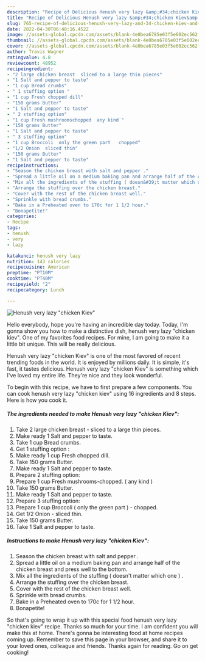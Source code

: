 ```yaml
---
description: "Recipe of Delicious Henush very lazy &amp;#34;chicken Kiev&amp;#34;"
title: "Recipe of Delicious Henush very lazy &amp;#34;chicken Kiev&amp;#34;"
slug: 765-recipe-of-delicious-henush-very-lazy-and-34-chicken-kiev-and-34
date: 2022-04-30T06:48:16.452Z
image: //assets-global.cpcdn.com/assets/blank-4e0bea6785e03f5e602ec562f230caae08da540cada707380b4fe1bbebba43da.png
thumbnail: //assets-global.cpcdn.com/assets/blank-4e0bea6785e03f5e602ec562f230caae08da540cada707380b4fe1bbebba43da.png
cover: //assets-global.cpcdn.com/assets/blank-4e0bea6785e03f5e602ec562f230caae08da540cada707380b4fe1bbebba43da.png
author: Travis Wagner
ratingvalue: 4.8
reviewcount: 48952
recipeingredient:
- "2 large chicken breast  sliced to a large thin pieces"
- "1 Salt and pepper to taste"
- "1 cup Bread crumbs"
- " 1 stuffing option "
- "1 cup Fresh chopped dill"
- "150 grams Butter"
- "1 Salt and pepper to taste"
- " 2 stuffing option"
- "1 cup Fresh mushroomschopped  any kind "
- "150 grams Butter"
- "1 Salt and pepper to taste"
- " 3 stuffing option"
- "1 cup Broccoli  only the green part   chopped"
- "1/2 Onion  sliced thin"
- "150 grams Butter"
- "1 Salt and pepper to taste"
recipeinstructions:
- "Season the chicken breast with salt and pepper ."
- "Spread a little oil on a medium baking pan and arrange half of the chicken breast and press well to the bottom."
- "Mix all the ingredients of the stuffing ( doesn&#39;t matter which one ) ."
- "Arrange the stuffing over the chicken breast."
- "Cover with the rest of the chicken breast well."
- "Sprinkle with bread crumbs."
- "Bake in a Preheated oven to 170c for 1 1/2 hour."
- "Bonapetite!"
categories:
- Recipe
tags:
- henush
- very
- lazy

katakunci: henush very lazy 
nutrition: 143 calories
recipecuisine: American
preptime: "PT10M"
cooktime: "PT40M"
recipeyield: "2"
recipecategory: Lunch

---
```



![Henush very lazy &#34;chicken Kiev&#34;](//assets-global.cpcdn.com/assets/blank-4e0bea6785e03f5e602ec562f230caae08da540cada707380b4fe1bbebba43da.png)

Hello everybody, hope you're having an incredible day today. Today, I'm gonna show you how to make a distinctive dish, henush very lazy &#34;chicken kiev&#34;. One of my favorites food recipes. For mine, I am going to make it a little bit unique. This will be really delicious.



Henush very lazy &#34;chicken Kiev&#34; is one of the most favored of recent trending foods in the world. It is enjoyed by millions daily. It is simple, it's fast, it tastes delicious. Henush very lazy &#34;chicken Kiev&#34; is something which I've loved my entire life. They're nice and they look wonderful.


To begin with this recipe, we have to first prepare a few components. You can cook henush very lazy &#34;chicken kiev&#34; using 16 ingredients and 8 steps. Here is how you cook it.

<!--inarticleads1-->

##### The ingredients needed to make Henush very lazy &#34;chicken Kiev&#34;:

1. Take 2 large chicken breast - sliced to a large thin pieces.
1. Make ready 1 Salt and pepper to taste.
1. Take 1 cup Bread crumbs.
1. Get  1 stuffing option :
1. Make ready 1 cup Fresh chopped dill.
1. Take 150 grams Butter.
1. Make ready 1 Salt and pepper to taste.
1. Prepare  2 stuffing option:
1. Prepare 1 cup Fresh mushrooms-chopped. ( any kind )
1. Take 150 grams Butter.
1. Make ready 1 Salt and pepper to taste.
1. Prepare  3 stuffing option:
1. Prepare 1 cup Broccoli ( only the green part ) - chopped.
1. Get 1/2 Onion - sliced thin.
1. Take 150 grams Butter.
1. Take 1 Salt and pepper to taste.




<!--inarticleads2-->

##### Instructions to make Henush very lazy &#34;chicken Kiev&#34;:

1. Season the chicken breast with salt and pepper .
1. Spread a little oil on a medium baking pan and arrange half of the chicken breast and press well to the bottom.
1. Mix all the ingredients of the stuffing ( doesn&#39;t matter which one ) .
1. Arrange the stuffing over the chicken breast.
1. Cover with the rest of the chicken breast well.
1. Sprinkle with bread crumbs.
1. Bake in a Preheated oven to 170c for 1 1/2 hour.
1. Bonapetite!




So that's going to wrap it up with this special food henush very lazy &#34;chicken kiev&#34; recipe. Thanks so much for your time. I am confident you will make this at home. There's gonna be interesting food at home recipes coming up. Remember to save this page in your browser, and share it to your loved ones, colleague and friends. Thanks again for reading. Go on get cooking!
